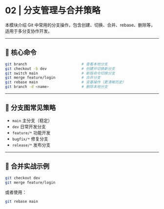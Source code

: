 # 02 | 分支管理与合并策略

本模块介绍 Git 中常用的分支操作，包含创建、切换、合并、rebase、删除等，适用于多分支协作开发。

---

## 🧭 核心命令

```bash
git branch                         # 查看本地分支
git checkout -b dev                # 创建并切换新分支
git switch main                    # 新版命令切换分支
git merge feature/login            # 合并分支
git rebase main                    # 变基操作（更清晰历史）
git branch -d <name>               # 删除本地分支
```

---

## 🌲 分支图常见策略

- `main` 主分支（稳定）
- `dev` 日常开发分支
- `feature/*` 功能开发
- `bugfix/*` 修复分支
- `release/*` 发布分支

---

## 🧪 合并实战示例

```bash
git checkout dev
git merge feature/login
```

或者使用：

```bash
git rebase main
```
